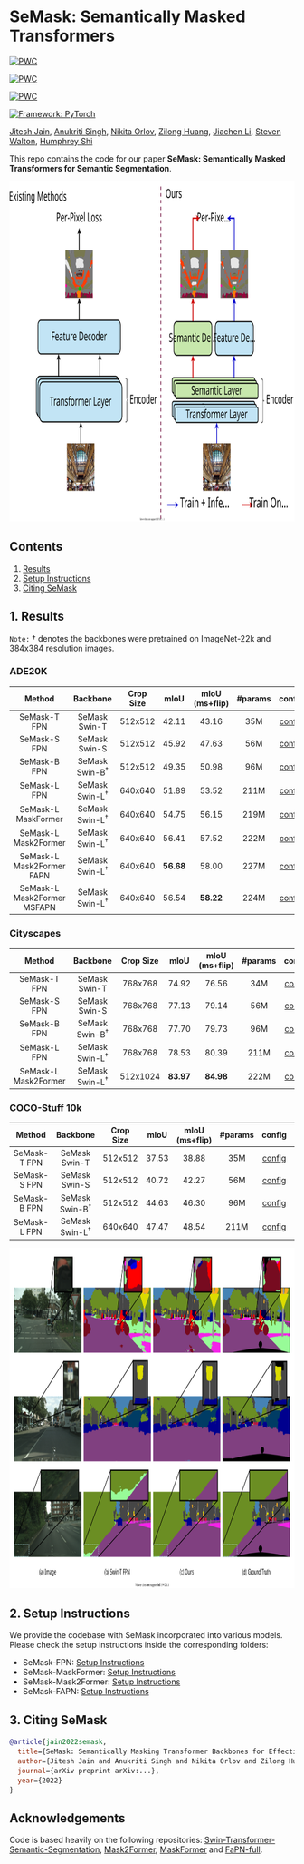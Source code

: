 # SeMask: Semantically Masked Transformers

[![PWC](https://img.shields.io/endpoint.svg?url=https://paperswithcode.com/badge/semask-semantically-masked-transformers-for/semantic-segmentation-on-ade20k-val)](https://paperswithcode.com/sota/semantic-segmentation-on-ade20k-val?p=semask-semantically-masked-transformers-for)

[![PWC](https://img.shields.io/endpoint.svg?url=https://paperswithcode.com/badge/semask-semantically-masked-transformers-for/semantic-segmentation-on-ade20k)](https://paperswithcode.com/sota/semantic-segmentation-on-ade20k?p=semask-semantically-masked-transformers-for)

[![PWC](https://img.shields.io/endpoint.svg?url=https://paperswithcode.com/badge/semask-semantically-masked-transformers-for/semantic-segmentation-on-cityscapes-val)](https://paperswithcode.com/sota/semantic-segmentation-on-cityscapes-val?p=semask-semantically-masked-transformers-for)

[![Framework: PyTorch](https://img.shields.io/badge/Framework-PyTorch-orange.svg)](https://pytorch.org/)

[Jitesh Jain](https://praeclarumjj3.github.io/), [Anukriti Singh](https://anukritisinghh.github.io/), [Nikita Orlov](https://www.linkedin.com/in/nukich74/), [Zilong Huang](https://speedinghzl.github.io/), [Jiachen Li](https://chrisjuniorli.github.io/), [Steven Walton](https://stevenwalton.github.io/about/), [Humphrey Shi](https://www.humphreyshi.com/home)

This repo contains the code for our paper **SeMask: Semantically Masked Transformers for Semantic Segmentation**.

<img src="images/semask.svg" alt='semask' height='600px'>

## Contents
1. [Results](#1-results)
2. [Setup Instructions](#2-setup-instructions)
3. [Citing SeMask](#4-citing-semask)

## 1. Results

`Note:` &dagger; denotes the backbones were pretrained on ImageNet-22k and 384x384 resolution images.

### ADE20K

| Method | Backbone | Crop Size | mIoU | mIoU (ms+flip) | #params | config | Checkpoint |
|   :---:| :---:    | :---:     | :---:| :---:          | :---:   | :---:  |    :---:   |
| SeMask-T FPN | SeMask Swin-T | 512x512 | 42.11  | 43.16 | 35M | [config](SeMask-FPN/configs/semask_swin/ade20k/semfpn_semask_swin_tiny_patch4_window7_512x512_80k_ade20k.py) | TBD |
| SeMask-S FPN | SeMask Swin-S | 512x512 | 45.92  | 47.63 | 56M | [config](SeMask-FPN/configs/semask_swin/ade20k/semfpn_semask_swin_small_patch4_window7_512x512_80k_ade20k.py) | TBD |
| SeMask-B FPN | SeMask Swin-B<sup>&dagger;</sup> | 512x512 | 49.35  | 50.98 | 96M | [config](SeMask-FPN/configs/semask_swin/ade20k/semfpn_semask_swin_base_patch4_window12_512x512_80k_ade20k.py) | TBD |
| SeMask-L FPN | SeMask Swin-L<sup>&dagger;</sup> | 640x640 | 51.89  | 53.52 | 211M| [config](SeMask-FPN/configs/semask_swin/ade20k/semfpn_semask_swin_large_patch4_window12_640x640_80k_ade20k.py) | TBD |
| SeMask-L MaskFormer | SeMask Swin-L<sup>&dagger;</sup> | 640x640 | 54.75  | 56.15 | 219M | [config](SeMask-MaskFormer/configs/ade20k-150/semask_swin/maskformer_semask_swin_large_IN21k_384_bs16_160k_res640.yaml) | TBD |
| SeMask-L Mask2Former | SeMask Swin-L<sup>&dagger;</sup> | 640x640 | 56.41  | 57.52 | 222M | [config](SeMask-Mask2Former/configs/ade20k/semantic-segmentation/semask_swin/maskformer2_semask_swin_large_IN21k_384_bs16_160k_res640.yaml) | TBD |
| SeMask-L Mask2Former FAPN | SeMask Swin-L<sup>&dagger;</sup> | 640x640 | **56.68**  | 58.00 | 227M | [config](SeMask-FAPN/SeMask-Mask2Former/configs/ade20k/semantic-segmentation/semask_swin/fapn_maskformer2_semask_swin_large_IN21k_384_bs16_160k_res640.yaml) | TBD |
| SeMask-L Mask2Former MSFAPN | SeMask Swin-L<sup>&dagger;</sup> | 640x640 | 56.54  | **58.22** | 224M | [config](SeMask-FAPN/SeMask-Mask2Former/configs/ade20k/semantic-segmentation/semask_swin/msfapn_maskformer2_semask_swin_large_IN21k_384_bs16_160k_res640.yaml) | TBD |

### Cityscapes

| Method | Backbone | Crop Size | mIoU | mIoU (ms+flip) | #params | config | Checkpoint |
|   :---:| :---:    | :---:     | :---:| :---:          | :---:   | :---:  |    :---:   |
| SeMask-T FPN | SeMask Swin-T | 768x768 | 74.92  | 76.56 | 34M | [config](SeMask-FPN/configs/semask_swin/cityscapes/semfpn_semask_swin_tiny_patch4_window7_768x768_80k_cityscapes.py) | TBD |
| SeMask-S FPN | SeMask Swin-S | 768x768 | 77.13  | 79.14 | 56M | [config](SeMask-FPN/configs/semask_swin/cityscapes/semfpn_semask_swin_small_patch4_window7_768x768_80k_cityscapes.py) | TBD |
| SeMask-B FPN | SeMask Swin-B<sup>&dagger;</sup> | 768x768 | 77.70  | 79.73 | 96M | [config](SeMask-FPN/configs/semask_swin/cityscapes/semfpn_semask_swin_base_patch4_window12_768x768_80k_cityscapes.py) | TBD |
| SeMask-L FPN | SeMask Swin-L<sup>&dagger;</sup> | 768x768 | 78.53  | 80.39 | 211M| [config](SeMask-FPN/configs/semask_swin/cityscapes/semfpn_semask_swin_large_patch4_window12_768x768_80k_cityscapes.py) | TBD |
| SeMask-L Mask2Former | SeMask Swin-L<sup>&dagger;</sup> | 512x1024 | **83.97**  | **84.98** | 222M | [config](SeMask-Mask2Former/configs/cityscapes/semantic-segmentation/semask_swin/maskformer2_semask_swin_large_IN21k_384_bs16_90k.yaml) | TBD |

### COCO-Stuff 10k

| Method | Backbone | Crop Size | mIoU | mIoU (ms+flip) | #params | config | Checkpoint |
|   :---:| :---:    | :---:     | :---:| :---:          | :---:   | :---:  |    :---:   |
| SeMask-T FPN | SeMask Swin-T | 512x512 | 37.53  | 38.88 | 35M | [config](SeMask-FPN/configs/semask_swin/coco_stuff10k/semfpn_semask_swin_tiny_patch4_window7_512x512_80k_coco10k.py) | TBD |
| SeMask-S FPN | SeMask Swin-S | 512x512 | 40.72  | 42.27 | 56M | [config](SeMask-FPN/configs/semask_swin/coco_stuff10k/semfpn_semask_swin_small_patch4_window7_512x512_80k_coco10k.py) | TBD |
| SeMask-B FPN | SeMask Swin-B<sup>&dagger;</sup> | 512x512 | 44.63  | 46.30 | 96M | [config](SeMask-FPN/configs/semask_swin/coco_stuff10k/semfpn_semask_swin_base_patch4_window12_512x512_80k_coco10k.py) | TBD |
| SeMask-L FPN | SeMask Swin-L<sup>&dagger;</sup> | 640x640 | 47.47  | 48.54 | 211M| [config](SeMask-FPN/configs/semask_swin/coco_stuff10k/semfpn_semask_swin_large_patch4_window12_640x640_80k_coco10k.py) | TBD |

<img src="SeMask-FPN/docs/demo.svg" alt='demo' height='600px'>

## 2. Setup Instructions

We provide the codebase with SeMask incorporated into various models. Please check the setup instructions inside the corresponding folders:

- SeMask-FPN: [Setup Instructions](SeMask-FPN/README.md#2-setup-instructions)
- SeMask-MaskFormer: [Setup Instructions](SeMask-MaskFormer/README.md#2-setup-instructions)
- SeMask-Mask2Former: [Setup Instructions](SeMask-Mask2Former/README.md#2-setup-instructions)
- SeMask-FAPN: [Setup Instructions](SeMask-FAPN/README.md#2-setup-instructions)

## 3. Citing SeMask

```BibTeX
@article{jain2022semask,
  title={SeMask: Semantically Masking Transformer Backbones for Effective Semantic Segmentation},
  author={Jitesh Jain and Anukriti Singh and Nikita Orlov and Zilong Huang and Jiachen Li and Steven Walton and Humphrey Shi},
  journal={arXiv preprint arXiv:...},
  year={2022}
}
```

## Acknowledgements

Code is based heavily on the following repositories: [Swin-Transformer-Semantic-Segmentation](https://github.com/SwinTransformer/Swin-Transformer-Semantic-Segmentation), [Mask2Former](https://github.com/facebookresearch/Mask2Former), [MaskFormer](https://github.com/facebookresearch/MaskFormer) and [FaPN-full](https://github.com/ShihuaHuang95/FaPN-full).
